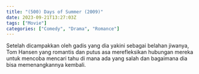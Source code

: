 ```yaml
---
title: "(500) Days of Summer (2009)"
date: 2023-09-21T13:27:03Z
tags: ["Movie"]
categories: ["Comedy", "Drama", "Romance"]
---
```


Setelah dicampakkan oleh gadis yang dia yakini sebagai belahan jiwanya, Tom Hansen yang romantis dan putus asa merefleksikan hubungan mereka untuk mencoba mencari tahu di mana ada yang salah dan bagaimana dia bisa memenangkannya kembali.

<mux-player stream-type="on-demand"
  src="https://kp3d-my.sharepoint.com/personal/ryoo_kp3d_onmicrosoft_com/_layouts/15/download.aspx?share=Efp9mTBfLplCtytaQ-hjO78BSBsNwUrPIj2ga59PBN_hoQ" metadata-video-title="(500) Days of Summer (2009)" prefer-playback="mse" controls>
  </mux-player>
  
  
  <script src="https://cdn.jsdelivr.net/npm/@mux/mux-player"></script>
  
 <script id="rFO1SgNDArgSypnAvc4gKU800xUBXJutoZRULfLWj7Xs" type="application/ld+json">
 {
  "@context": "https://schema.org/",
  "@type": "VideoObject",
  "name": "(500) Days of Summer (2009)",
  "contentUrl": "https://stream.mux.com/qgzpd4l2ONbhteNB8lDuMQKesn01Ql01cJXL6uLngUKgA.m3u8",
  "thumbnailUrl": "https://www.themoviedb.org/t/p/original/jpDyo4FT7xCPs9Enx0B6dIeP85e.jpg?width=314&fit_mode=preserve&time=25",
  "uploadDate": "2023-09-21T13:27:03Z",
}

</script>